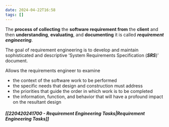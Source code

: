 ```yaml
---
date: 2024-04-22T16:58
tags: []
---
```

The **process of collecting** the **software requirement from** the **client** and then **understanding**, **evaluating**, and **documenting** it is called ***requirement engineering***.

The goal of requirement engineering is to develop and maintain sophisticated and descriptive ‘System Requirements Specification (***SRS***)’ document.

Allows the requirements engineer to examine
- the context of the software work to be performed
- the specific needs that design and construction must address
- the priorities that guide the order in which work is to be completed
- the information, function, and behavior that will have a profound impact on  the resultant design
##### [[220420241700 - Requirement Engineering Tasks|Requirement Engineering Tasks]]
